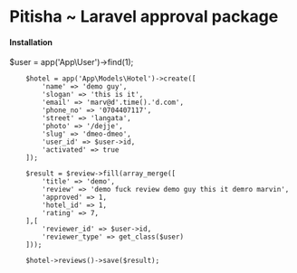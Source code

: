 # Pitisha ~ Laravel approval package

#### Installation

   $user = app('App\User')->find(1);

        $hotel = app('App\Models\Hotel')->create([
            'name' => 'demo guy',
            'slogan' => 'this is it',
            'email' => 'marv@d'.time().'d.com',
            'phone_no' => '0704407117',
            'street' => 'langata',
            'photo' => '/dejje',
            'slug' => 'dmeo-dmeo',
            'user_id' => $user->id,
            'activated' => true
        ]);

        $result = $review->fill(array_merge([
            'title' => 'demo',
            'review' => 'demo fuck review demo guy this it demro marvin',
            'approved' => 1,
            'hotel_id' => 1,
            'rating' => 7,
        ],[
            'reviewer_id' => $user->id,
            'reviewer_type' => get_class($user)
        ]));

        $hotel->reviews()->save($result);